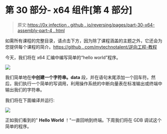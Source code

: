 # 第 30 部分- x64 组件[第 4 部分]

> 原文:[https://0x infection . github . io/reversing/pages/part-30-x64-assembly-part-4 . html](https://0xinfection.github.io/reversing/pages/part-30-x64-assembly-part-4.html)

如需所有课程的完整目录，请点击下方，因为除了课程涵盖的主题之外，它还会为您提供每个课程的简介。[https://github . com/mytechnotalent/逆向工程-教程](https://github.com/mytechnotalent/Reverse-Engineering-Tutorial)

今天，我们将在 x64 汇编中编写简单的“hello world”程序。

![](../Images/a34ece7f8a7e12c8f5bee1e20b442f6d.png)

我们简单地在**中创建一个字符串。data** 段，并在语句末尾添加一个回车符。然后，我们执行一个简单的写调用，利用操作系统的中断向量表在标准输出或终端中输出我们的字符串。

我们将在下面编译并运行:

![](../Images/3439f1018c28c4abf6e2bee33f0acaa0.png)

正如我们看到的" **Hello World** ！"一直回响到终端。下周我们将在 GDB 调试这个简单的程序。